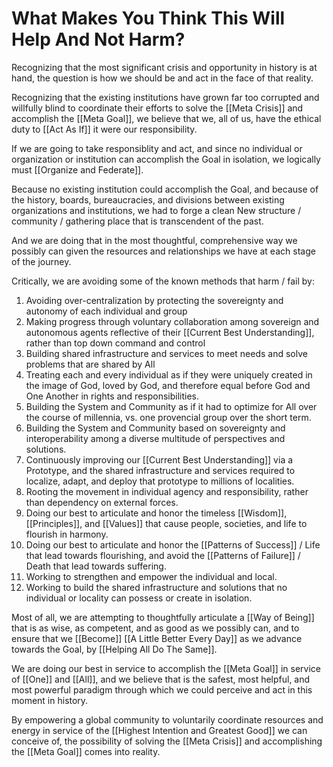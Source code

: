 # What Makes You Think This Will Help And Not Harm? 
Recognizing that the most significant crisis and opportunity in history is at hand, the question is how we should be and act in the face of that reality. 

Recognizing that the existing institutions have grown far too corrupted and willfully blind to coordinate their efforts to solve the [[Meta Crisis]] and accomplish the [[Meta Goal]], we believe that we, all of us, have the ethical duty to [[Act As If]] it were our responsibility. 

If we are going to take responsiblity and act, and since no individual or organization or institution can accomplish the Goal in isolation, we logically must [[Organize and Federate]]. 

Because no existing institution could accomplish the Goal, and because of the history, boards, bureaucracies, and divisions between existing organizations and institutions, we had to forge a clean New structure / community / gathering place that is transcendent of the past. 

And we are doing that in the most thoughtful, comprehensive way we possibly can given the resources and relationships we have at each stage of the journey. 

Critically, we are avoiding some of the known methods that harm / fail by: 

1. Avoiding over-centralization by protecting the sovereignty and autonomy of each individual and group
2. Making progress through voluntary collaboration among sovereign and autonomous agents reflective of their [[Current Best Understanding]], rather than top down command and control 
3. Building shared infrastructure and services to meet needs and solve problems that are shared by All
4. Treating each and every individual as if they were uniquely created in the image of God, loved by God, and therefore equal before God and One Another in rights and responsibilities. 
5. Building the System and Community as if it had to optimize for All over the course of millennia, vs. one provencial group over the short term. 
6. Building the System and Community based on sovereignty and interoperability among a diverse multitude of perspectives and solutions. 
7. Continuously improving our [[Current Best Understanding]] via a Prototype, and the shared infrastructure and services required to localize, adapt, and deploy that prototype to millions of localities. 
8. Rooting the movement in individual agency and responsibility, rather than dependency on external forces. 
9. Doing our best to articulate and honor the timeless [[Wisdom]], [[Principles]], and [[Values]] that cause people, societies, and life to flourish in harmony. 
10. Doing our best to articulate and honor the [[Patterns of Success]] / Life that lead towards flourishing, and avoid the [[Patterns of Failure]] / Death that lead towards suffering. 
11. Working to strengthen and empower the individual and local. 
12. Working to build the shared infrastructure and solutions that no individual or locality can possess or create in isolation. 

Most of all, we are attempting to thoughtfully articulate a [[Way of Being]] that is as wise, as competent, and as good as we possibly can, and to ensure that we [[Become]] [[A Little Better Every Day]] as we advance towards the Goal, by [[Helping All Do The Same]].  

We are doing our best in service to accomplish the [[Meta Goal]] in service of [[One]] and [[All]], and we believe that is the safest, most helpful, and most powerful paradigm through which we could perceive and act in this moment in history. 

By empowering a global community to voluntarily coordinate resources and energy in service of the [[Highest Intention and Greatest Good]] we can conceive of, the possibility of solving the [[Meta Crisis]] and accomplishing the [[Meta Goal]] comes into reality. 
